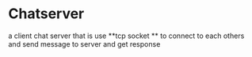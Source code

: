 # Chatserver
a client chat server that is use **tcp socket **  to  connect  to each others and send message to server and get response 
